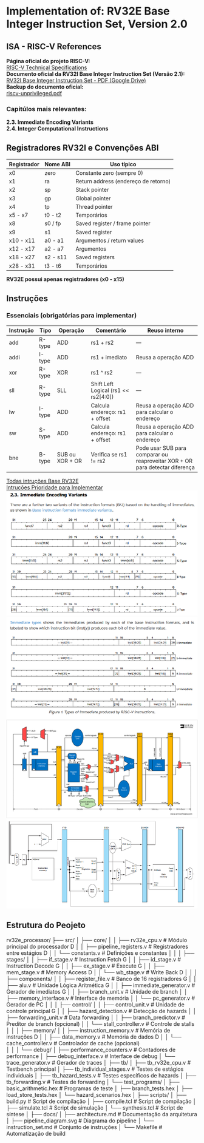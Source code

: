 # Implementation of: RV32E Base Integer Instruction Set, Version 2.0


## ISA - RISC-V References

**Página oficial do projeto RISC-V:**  
  [RISC-V Technical Specifications](https://lf-riscv.atlassian.net/wiki/spaces/HOME/pages/16154769/RISC-V+Technical+Specifications)  
**Documento oficial da RV32I Base Integer Instruction Set (Versão 2.1):**  
  [RV32I Base Integer Instruction Set - PDF (Google Drive)](https://drive.google.com/file/d/1uviu1nH-tScFfgrovvFCrj7Omv8tFtkp/view?pli=1)  
**Backup do documento oficial:**  
  [riscv-unprivileged.pdf](docs/riscv-unprivileged.pdf)


### Capitúlos mais relevantes:  
**2.3. Immediate Encoding Variants**  
**2.4. Integer Computational Instructions**


## Registradores RV32I e Convenções ABI

| Registrador | Nome ABI | Uso típico                          |
|-------------|----------|-----------------------------------|
| x0          | zero     | Constante zero (sempre 0)          |
| x1          | ra       | Return address (endereço de retorno) |
| x2          | sp       | Stack pointer                     |
| x3          | gp       | Global pointer                   |
| x4          | tp       | Thread pointer                  |
| x5 - x7     | t0 - t2  | Temporários                     |
| x8          | s0 / fp  | Saved register / frame pointer    |
| x9          | s1       | Saved register                  |
| x10 - x11   | a0 - a1  | Argumentos / return values         |
| x12 - x17   | a2 - a7  | Argumentos                    |
| x18 - x27   | s2 - s11 | Saved registers |
| x28 - x31   | t3 - t6  | Temporários  |

**RV32E possui apenas registradores (x0 - x15)**


## Instruções


### Essenciais (obrigatórias para implementar)

| Instrução | Tipo   | Operação | Comentário                               | Reuso interno                                                      |
|-----------|--------|----------|-----------------------------------------|-------------------------------------------------------------------|
| add       | R-type | ADD      | rs1 + rs2                              | —                                                                 |
| addi      | I-type | ADD      | rs1 + imediato                         | Reusa a operação ADD                                               |
| xor       | R-type | XOR      | rs1 ^ rs2                             | —                                                                 |
| sll       | R-type | SLL      | Shift Left Logical (rs1 << rs2[4:0]) | —                                                                 |
| lw        | I-type | ADD      | Calcula endereço: rs1 + offset          | Reusa a operação ADD para calcular o endereço                      |
| sw        | S-type | ADD      | Calcula endereço: rs1 + offset          | Reusa a operação ADD para calcular o endereço                      |
| bne       | B-type | SUB ou XOR + OR | Verifica se rs1 != rs2                  | Pode usar SUB para comparar ou reaproveitar XOR + OR para detectar diferença |


[Todas intruções Base RV32E](/docs/rv32e_instrucao_base_full.md.md)  
[Intrucões Prioridade para Implementar](/docs/rv32e_instrucoes_base_priority.md)  
![Encoding](/docs/encoding.png)  
![Encoding Imediate variantes](/docs//encoding_imediate_variant.png)  
![Pipeline](/docs/risc-v-pipeline.svg)  
![Datapath](/docs/risc-v-dartapath.png)


## Estrutura do Peojeto

rv32e_processor/
├── src/
│   ├── core/
│   │   ├── rv32e_cpu.v                 # Módulo principal do processador   D
│   │   ├── pipeline_registers.v        # Registradores entre estágios      D
│   │   └── constants.v                 # Definições e constantes
│   │
│   ├── stages/
│   │   ├── if_stage.v                  # Instruction Fetch                 G
│   │   ├── id_stage.v                  # Instruction Decode                G
│   │   ├── ex_stage.v                  # Execute                           G
│   │   ├── mem_stage.v                 # Memory Access                     D
│   │   └── wb_stage.v                  # Write Back                        D
│   │
│   ├── components/
│   │   ├── register_file.v             # Banco de 16 registradores         G
│   │   ├── alu.v                       # Unidade Lógica Aritmética         G
│   │   ├── immediate_generator.v       # Gerador de imediatos              G
│   │   ├── branch_unit.v               # Unidade de branch
│   │   ├── memory_interface.v          # Interface de memória
│   │   └── pc_generator.v              # Gerador de PC
│   │
│   ├── control/
│   │   ├── control_unit.v              # Unidade de controle principal     G
│   │   ├── hazard_detection.v          # Detecção de hazards
│   │   ├── forwarding_unit.v           # Data forwarding
│   │   ├── branch_predictor.v          # Preditor de branch (opcional)
│   │   └── stall_controller.v          # Controle de stalls
│   │
│   ├── memory/
│   │   ├── instruction_memory.v        # Memória de instruções             D
│   │   ├── data_memory.v               # Memória de dados                  D
│   │   └── cache_controller.v          # Controlador de cache (opcional)   
│   │
│   └── debug/
│       ├── performance_counters.v      # Contadores de performance
│       ├── debug_interface.v           # Interface de debug
│       └── trace_generator.v           # Gerador de traces
│
├── tb/
│   ├── tb_rv32e_cpu.v                  # Testbench principal
│   ├── tb_individual_stages.v          # Testes de estágios individuais
│   ├── tb_hazard_tests.v               # Testes específicos de hazards
│   ├── tb_forwarding.v                 # Testes de forwarding
│   └── test_programs/
│       ├── basic_arithmetic.hex        # Programas de teste
│       ├── branch_tests.hex
│       ├── load_store_tests.hex
│       └── hazard_scenarios.hex
│
├── scripts/
│   ├── build.py                        # Script de compilação
│   ├── compile.tcl                     # Script de compilação
│   ├── simulate.tcl                    # Script de simulação
│   └── synthesis.tcl                   # Script de síntese
│
├── docs/
│   ├── architecture.md                 # Documentação da arquitetura
│   ├── pipeline_diagram.svg            # Diagrama do pipeline
│   └── instruction_set.md              # Conjunto de instruções
│
└── Makefile                            # Automatização de build